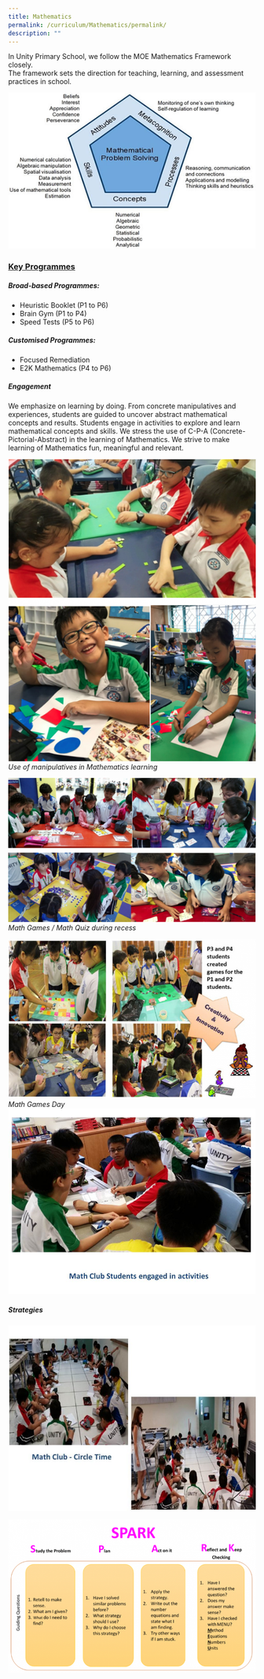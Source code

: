 ```yaml
---
title: Mathematics
permalink: /curriculum/Mathematics/permalink/
description: ""
---
```

In Unity Primary School, we follow the MOE Mathematics Framework closely.  
The framework sets the direction for teaching, learning, and assessment practices in school.

![](/images/Mathematics.jpeg)
### **<u>Key Programmes</u>**
##### **Broad-based Programmes:**
* Heuristic Booklet (P1 to P6)
* Brain Gym (P1 to P4)
* Speed Tests (P5 to P6)

##### **Customised Programmes:**
* Focused Remediation
* E2K Mathematics (P4 to P6)

##### **Engagement**
We emphasize on learning by doing. From concrete manipulatives and experiences, students are guided to uncover abstract mathematical concepts and results. Students engage in activities to explore and learn mathematical concepts and skills. We stress the use of C-P-A (Concrete-Pictorial-Abstract) in the learning of Mathematics. We strive to make learning of Mathematics fun, meaningful and relevant.

![](/images/Mathematics2.png)
*Use of manipulatives in Mathematics learning*

![](/images/Mathematics3.png)
*Math Games / Math Quiz during recess*

![](/images/Mathematics4.png)
*Math Games Day*
![](/images/MathClub.jpeg)
##### **Strategies**
![](/images/Mathematics5.jpeg)



![](/images/Mathematics6.png)